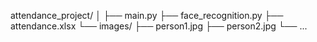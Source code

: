 attendance_project/
│
├── main.py
├── face_recognition.py
├── attendance.xlsx
└── images/
├── person1.jpg
├── person2.jpg
└── ...
